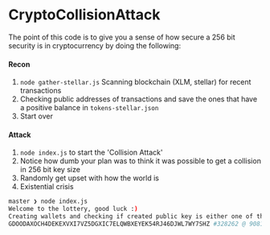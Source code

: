 # CryptoCollisionAttack

The point of this code is to give you a sense of how secure a 256 bit security is in cryptocurrency by doing the following:

#### Recon

1. `node gather-stellar.js` Scanning blockchain (XLM, stellar) for recent transactions
2. Checking public addresses of transactions and save the ones that have a positive balance in `tokens-stellar.json`
3. Start over

#### Attack

1. `node index.js` to start the 'Collision Attack'
2. Notice how dumb your plan was to think it was possible to get a collision in 256 bit key size
3. Randomly get upset with how the world is
4. Existential crisis


```bash
master ❯ node index.js
Welcome to the lottery, good luck :)
Creating wallets and checking if created public key is either one of the 946 public addresses in 8 parallel processes
GDOODAXOCH4DEKEXVXI7VZ5DGXIC7ELQWBXEYEK54RJ46DJWL7WY7SHZ #328262 @ 90816 per/sec (max: 105952) highest correct combination: 13 out of 56 characters (GA53ILOMNHKVLL3JTWKGNO7WAFBPVDEZAO7D4HZQINXBJP5KBM7STCZY)
```
